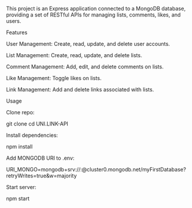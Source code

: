 This project is an Express application connected to a MongoDB database, providing a set of RESTful APIs for managing lists, comments, likes, and users.

Features

User Management: Create, read, update, and delete user accounts.

List Management: Create, read, update, and delete lists.

Comment Management: Add, edit, and delete comments on lists.

Like Management: Toggle likes on lists.

Link Management: Add and delete links associated with lists.

Usage

Clone repo:

git clone [<repository-url>](https://github.com/F0xhopper/UNI.LINK-API)
cd UNI.LINK-API

Install dependencies:

npm install

Add MONGODB URI to .env:

URI_MONGO=mongodb+srv://<username>:<password>@cluster0.mongodb.net/myFirstDatabase?retryWrites=true&w=majority

Start server:

npm start
